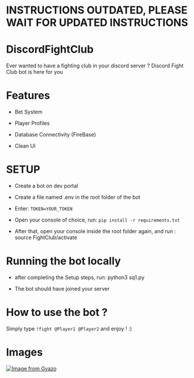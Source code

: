 # INSTRUCTIONS OUTDATED, PLEASE WAIT FOR UPDATED INSTRUCTIONS

# DiscordFightClub
Ever wanted to have a fighting club in your discord server ? Discord Fight Club bot is here for you


# Features

* Bet System

* Player Profiles

* Database Connectivity (FireBase)

* Clean UI


# SETUP

* Create a bot on dev portal

* Create a file named .env in the root folder of the bot

* Enter: ```TOKEN=YOUR_TOKEN```

* Open your console of choice, run: ```pip install -r requirements.txt```

* After that, open your console inside the root folder again, and run : source FightClub/activate

# Running the bot locally

* after completing the Setup steps, run: python3 sq1.py

* The bot should have joined your server

# How to use the bot ?

Simply type ```!fight @Player1 @Player2``` and enjoy ! :)

# Images

[![Image from Gyazo](https://i.gyazo.com/c2008271835efa7f211cd70b75fbafc5.gif)](https://gyazo.com/c2008271835efa7f211cd70b75fbafc5)
